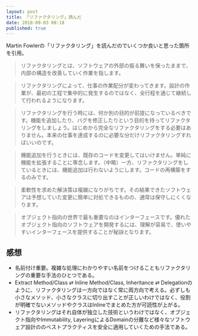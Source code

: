 ```yaml
---
layout: post
title: 「リファクタリング」読んだ
date: 2018-09-03 08:18
published: true
---
```


Martin Fowlerの「リファクタリング」を読んだのでいくつか良いと思った箇所を引用。

> リファクタリングとは、ソフトウェアの外部の振る舞いを保ったままで、内部の構造を改善していく作業を指します。

> リファクタリングによって、仕事の作業配分が変わってきます。設計の作業が、最初の工程で集中的に発生するのではなく、全行程を通じて継続して行われるようになります。

> リファクタリングを行う時には、何か別の目的が前提になっているべきです。機能を追加したり、バグを修正したりという目的を持ってリファクタリングをしましょう。はじめから完全なリファクタリングをする必要はありません。本来の仕事を達成するのに必要な分だけリファクタリングすればいいのです。

> 機能追加を行うときには、既存のコードを変更してはいけません。単純に機能を拡張することに専念します。（中略）一方、リファクタリングをしているときには、機能追加は行わないようにします。コードの再構築をするのみです。

> 柔軟性を求めた解決策は複雑になりがちです。その結果できたソフトウェアは予想していた変更に簡単に対処できるものの、通常は保守しにくくなります。

> オブジェクト指向の世界で最も重要なのはインターフェースです。優れたオブジェクト指向のソフトウェアを開発するには、理解が容易で、使いやすいインターフェースを提供することが秘訣となります。

## 感想

- 名前付け重要。複雑な処理にわかりやすい名前をつけることもリファクタリングの重要な手法のひとつである。
- Extract Method/Class ⇄ Inline Method/Class, Inheritance ⇄ Delegationのように、リファクタリングは一方向ではなく常に両方向で考える。必ずしも小さなメソッド、小さなクラスに切り出すことが正しいわけではなく、役割が明確でないメソッドやクラスはInlineでまとめた方が可読性が上がる。
- リファクタリングはそれ自体が独立した技術というわけではなく、オブジェクト指向やImmutability, LayeringによるDomainの分離など様々なソフトウェア設計ののベストプラクティスを安全に適用していくための手法である。
